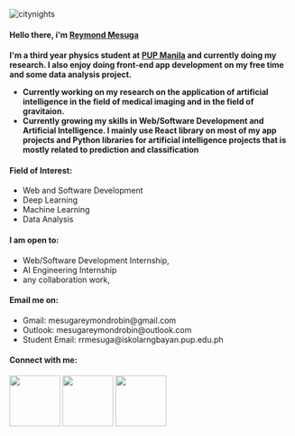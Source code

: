 ![citynights](https://user-images.githubusercontent.com/74803864/115126848-b57b4480-a004-11eb-951f-ea233d505a20.jpg)
<h4><strong>Hello there, i'm <a href="https://rey-commits.github.io/Reymond-Portfolio/" target="_blank" rel="noopener noreferrer">Reymond Mesuga</a></strong><h4>
<p>I'm a third year physics student at <a href="https://www.pup.edu.ph/">PUP Manila</a> and currently doing my research. I also enjoy doing front-end app development on my free time and some data analysis project.</p>
<ul>
  <li>Currently working on my research on the application of artificial intelligence in the field of medical imaging and in the field of gravitaion.</li>
  <li>Currently growing my skills in Web/Software Development and Artificial Intelligence. I mainly use React library on most of my app projects and Python libraries for artificial intelligence projects that is mostly related to prediction and classification </li>
</ul>
<h4><strong>Field of Interest:</strong></h4>
<ul>
  <li>Web and Software Development</li>
  <li>Deep Learning</li>
  <li>Machine Learning</li>
  <li>Data Analysis</li>
</ul>
<h4><strong>I am open to:</strong></h4>
<ul>
  <li>Web/Software Development Internship,</li>
  <li>AI Engineering Internship</li>
  <li>any collaboration work,</li>
</ul>
<h4><strong>Email me on:</strong></h4>
  <ul>
    <li>Gmail: mesugareymondrobin@gmail.com</li>
    <li>Outlook: mesugareymondrobin@outlook.com</li>
    <li>Student Email: rrmesuga@iskolarngbayan.pup.edu.ph</li>
  </ul>
<h4><strong>Connect with me:</strong></h4>
<p align = "center">

[<img width="90rem" src="https://img.shields.io/badge/LinkedIn-0077B5?style=for-the-badge&logo=linkedin&logoColor=white"/>](https://www.linkedin.com/in/reymondmesuga-421/)
[<img width="90rem" src="https://img.shields.io/badge/GitHub-100000?style=for-the-badge&logo=github&logoColor=white"/>](https://github.com/Rey-commits)
[<img width="90rem" src="https://img.shields.io/badge/Facebook-1877F2?style=for-the-badge&logo=facebook&logoColor=white"/>](https://www.facebook.com/reymond.mesugah/)
</p>




